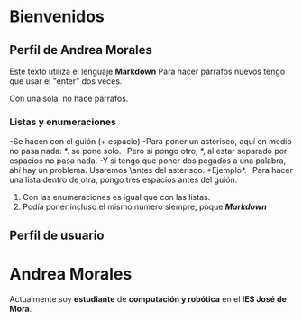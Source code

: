 # Bienvenidos 
## Perfil de Andrea Morales

Este texto utiliza el lenguaje **Markdown**
Para hacer párrafos nuevos tengo que usar el "enter" dos veces.

Con una sola, no hace párrafos.

### Listas y enumeraciones

-Se hacen con el guión (+ espacio) 
-Para poner un asterisco, aquí en medio no pasa nada: *. se pone solo. 
-Pero si pongo otro, *, al estar separado por espacios no pasa nada.
-Y si tengo que poner dos pegados a una palabra, ahí hay un problema. Usaremos \antes del asterisco. \*Ejemplo\*.
   -Para hacer una lista dentro de otra, pongo tres espacios antes del guión.

1. Con las enumeraciones es igual que con las listas.
2. Podía poner incluso el mismo número siempre, poque ***Markdown***









## Perfil de usuario

# Andrea Morales

Actualmente soy **estudiante** de **computación y robótica** en el **IES José de Mora**.

